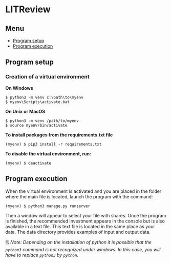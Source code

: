 # LITReview


## Menu

* [Program setup](#program-setup)
* [Program execution](#program-execution)

## Program setup

### Creation of a virtual environment

**On Windows**
```
$ python3 -m venv c:\path\to\myenv
$ myenv\Scripts\activate.bat
```

**On Unix or MacOS**
```
$ python3 -m venv /path/to/myenv
$ source myenv/bin/activate
```

**To install packages from the requirements.txt file**
```
(myenv) $ pip3 install -r requirements.txt
```

**To disable the virtual environment, run:**
```
(myenv) $ deactivate
```

## Program execution

When the virtual environment is activated and you are placed in the folder where the main file is located, launch the program with the command:
```
(myenv) $ python3 manage.py runserver
```

Then a window will appear to select your file with shares. Once the program is finished, the recommended investment appears in the console but is also available in a text file.
This text file is located in the same place as your data. The data directory provides examples of input and output data.

🗒️ *Note: Depending on the installation of python it is possible that the `python3` command is not recognized under windows. In this case, you will have to replace `python3` by `python`.*